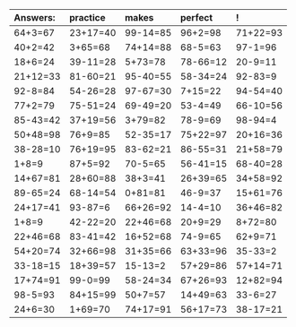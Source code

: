 | Answers: | practice | makes | perfect | ! |
| :--- | :--- | :--- | :--- | :--- |
| 64+3=67 | 23+17=40 | 99-14=85 | 96+2=98 | 71+22=93 | 
| 40+2=42 | 3+65=68 | 74+14=88 | 68-5=63 | 97-1=96 | 
| 18+6=24 | 39-11=28 | 5+73=78 | 78-66=12 | 20-9=11 | 
| 21+12=33 | 81-60=21 | 95-40=55 | 58-34=24 | 92-83=9 | 
| 92-8=84 | 54-26=28 | 97-67=30 | 7+15=22 | 94-54=40 | 
| 77+2=79 | 75-51=24 | 69-49=20 | 53-4=49 | 66-10=56 | 
| 85-43=42 | 37+19=56 | 3+79=82 | 78-9=69 | 98-94=4 | 
| 50+48=98 | 76+9=85 | 52-35=17 | 75+22=97 | 20+16=36 | 
| 38-28=10 | 76+19=95 | 83-62=21 | 86-55=31 | 21+58=79 | 
| 1+8=9 | 87+5=92 | 70-5=65 | 56-41=15 | 68-40=28 | 
| 14+67=81 | 28+60=88 | 38+3=41 | 26+39=65 | 34+58=92 | 
| 89-65=24 | 68-14=54 | 0+81=81 | 46-9=37 | 15+61=76 | 
| 24+17=41 | 93-87=6 | 66+26=92 | 14-4=10 | 36+46=82 | 
| 1+8=9 | 42-22=20 | 22+46=68 | 20+9=29 | 8+72=80 | 
| 22+46=68 | 83-41=42 | 16+52=68 | 74-9=65 | 62+9=71 | 
| 54+20=74 | 32+66=98 | 31+35=66 | 63+33=96 | 35-33=2 | 
| 33-18=15 | 18+39=57 | 15-13=2 | 57+29=86 | 57+14=71 | 
| 17+74=91 | 99-0=99 | 58-24=34 | 67+26=93 | 12+82=94 | 
| 98-5=93 | 84+15=99 | 50+7=57 | 14+49=63 | 33-6=27 | 
| 24+6=30 | 1+69=70 | 74+17=91 | 56+17=73 | 38-17=21 | 
